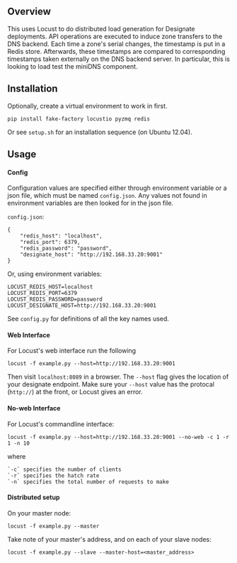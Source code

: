 Overview
--------

This uses Locust to do distributed load generation for Designate deployments. API operations are executed to induce zone transfers to the DNS backend. Each time a zone's serial changes, the timestamp is put in a Redis store. Afterwards, these timestamps are compared to corresponding timestamps taken externally on the DNS backend server. In particular, this is looking to load test the miniDNS component.

Installation
------------

Optionally, create a virtual environment to work in first.

    pip install fake-factory locustio pyzmq redis

Or see `setup.sh` for an installation sequence (on Ubuntu 12.04).

Usage
-----

#### Config ####

Configuration values are specified either through environment variable or a json file, which must be named `config.json`. Any values not found in environment variables are then looked for in the json file.

`config.json`:

    {
        "redis_host": "localhost",
        "redis_port": 6379,
        "redis_password": "password",
        "designate_host": "http://192.168.33.20:9001"
    }

Or, using environment variables:

    LOCUST_REDIS_HOST=localhost   
    LOCUST_REDIS_PORT=6379    
    LOCUST_REDIS_PASSWORD=password
    LOCUST_DESIGNATE_HOST=http://192.168.33.20:9001


See `config.py` for definitions of all the key names used.

#### Web Interface ####

For Locust's web interface run the following

    locust -f example.py --host=http://192.168.33.20:9001

Then visit `localhost:8089` in a browser. The `--host` flag gives the location of your designate endpoint. Make sure your `--host` value has the protocal (`http://`) at the front, or Locust gives an error.

#### No-web Interface ####
For Locust's commandline interface:

    locust -f example.py --host=http://192.168.33.20:9001 --no-web -c 1 -r 1 -n 10

where

    `-c` specifies the number of clients
    `-r` specifies the hatch rate
    `-n` specifies the total number of requests to make

#### Distributed setup ####

On your master node:

    locust -f example.py --master

Take note of your master's address, and on each of your slave nodes:
    
    locust -f example.py --slave --master-host=<master_address>
